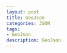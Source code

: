 ```yaml
---
layout: post
title: GeoJson 
categories: JSON 
tags:
- GeoJson
description: GeoJson
---
```


<script src="https://gist.github.com/lmh3/f70aeb0e4d99099d09c8ca6858498883.js"></script>
